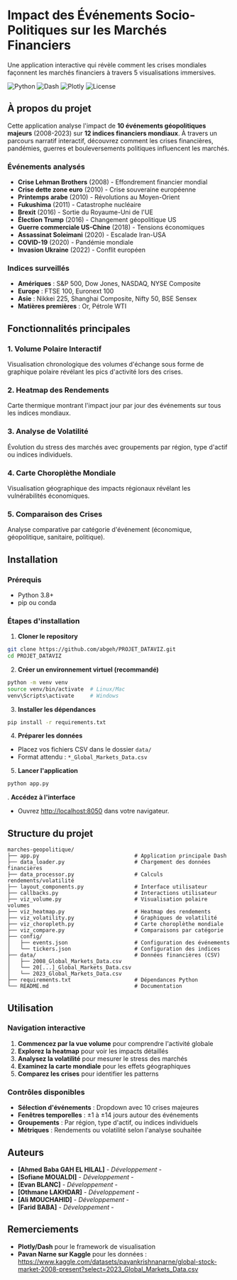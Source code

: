 # Impact des Événements Socio-Politiques sur les Marchés Financiers

Une application interactive qui révèle comment les crises mondiales façonnent les marchés financiers à travers 5 visualisations immersives.

![Python](https://img.shields.io/badge/Python-3.8+-blue.svg)
![Dash](https://img.shields.io/badge/Dash-2.0+-green.svg)
![Plotly](https://img.shields.io/badge/Plotly-5.0+-orange.svg)
![License](https://img.shields.io/badge/License-MIT-yellow.svg)

## À propos du projet

Cette application analyse l'impact de **10 événements géopolitiques majeurs** (2008-2023) sur **12 indices financiers mondiaux**. À travers un parcours narratif interactif, découvrez comment les crises financières, pandémies, guerres et bouleversements politiques influencent les marchés.

### Événements analysés
- **Crise Lehman Brothers** (2008) - Effondrement financier mondial
- **Crise dette zone euro** (2010) - Crise souveraine européenne
- **Printemps arabe** (2010) - Révolutions au Moyen-Orient  
- **Fukushima** (2011) - Catastrophe nucléaire
- **Brexit** (2016) - Sortie du Royaume-Uni de l'UE
- **Élection Trump** (2016) - Changement géopolitique US
- **Guerre commerciale US-Chine** (2018) - Tensions économiques
- **Assassinat Soleimani** (2020) - Escalade Iran-USA
- **COVID-19** (2020) - Pandémie mondiale
- **Invasion Ukraine** (2022) - Conflit européen

### Indices surveillés
- **Amériques** : S&P 500, Dow Jones, NASDAQ, NYSE Composite
- **Europe** : FTSE 100, Euronext 100
- **Asie** : Nikkei 225, Shanghai Composite, Nifty 50, BSE Sensex
- **Matières premières** : Or, Pétrole WTI


## Fonctionnalités principales

### 1. **Volume Polaire Interactif**
Visualisation chronologique des volumes d'échange sous forme de graphique polaire révélant les pics d'activité lors des crises.

### 2. **Heatmap des Rendements**
Carte thermique montrant l'impact jour par jour des événements sur tous les indices mondiaux.

### 3. **Analyse de Volatilité**
Évolution du stress des marchés avec groupements par région, type d'actif ou indices individuels.

### 4. **Carte Choroplèthe Mondiale**
Visualisation géographique des impacts régionaux révélant les vulnérabilités économiques.

### 5. **Comparaison des Crises**
Analyse comparative par catégorie d'événement (économique, géopolitique, sanitaire, politique).

## Installation

### Prérequis
- Python 3.8+
- pip ou conda

### Étapes d'installation

1. **Cloner le repository**
```bash
git clone https://github.com/abgeh/PROJET_DATAVIZ.git
cd PROJET_DATAVIZ
```

2. **Créer un environnement virtuel (recommandé)**
```bash
python -m venv venv
source venv/bin/activate  # Linux/Mac
venv\Scripts\activate     # Windows
```

3. **Installer les dépendances**
```bash
pip install -r requirements.txt
```

4. **Préparer les données**
- Placez vos fichiers CSV dans le dossier `data/`
- Format attendu : `*_Global_Markets_Data.csv`

5. **Lancer l'application**
```bash
python app.py
```
. **Accédez à l'interface**
- Ouvrez [http://localhost:8050](http://localhost:8050) dans votre navigateur.


## Structure du projet

```
marches-geopolitique/
├── app.py                              # Application principale Dash
├── data_loader.py                      # Chargement des données financières
├── data_processor.py                   # Calculs rendements/volatilité
├── layout_components.py                # Interface utilisateur
├── callbacks.py                        # Interactions utilisateur
├── viz_volume.py                       # Visualisation polaire volumes
├── viz_heatmap.py                      # Heatmap des rendements
├── viz_volatility.py                   # Graphiques de volatilité
├── viz_choropleth.py                   # Carte choroplèthe mondiale
├── viz_compare.py                      # Comparaisons par catégorie
├── config/
│   ├── events.json                     # Configuration des événements
│   └── tickers.json                    # Configuration des indices
├── data/                               # Données financières (CSV)
│   ├── 2008_Global_Markets_Data.csv    
│   └── 20[...]_Global_Markets_Data.csv    
│   └── 2023_Global_Markets_Data.csv    
├── requirements.txt                    # Dépendances Python
└── README.md                           # Documentation
```

## Utilisation

### Navigation interactive
1. **Commencez par la vue volume** pour comprendre l'activité globale
2. **Explorez la heatmap** pour voir les impacts détaillés  
3. **Analysez la volatilité** pour mesurer le stress des marchés
4. **Examinez la carte mondiale** pour les effets géographiques
5. **Comparez les crises** pour identifier les patterns

### Contrôles disponibles
- **Sélection d'événements** : Dropdown avec 10 crises majeures
- **Fenêtres temporelles** : ±1 à ±14 jours autour des événements
- **Groupements** : Par région, type d'actif, ou indices individuels
- **Métriques** : Rendements ou volatilité selon l'analyse souhaitée



## Auteurs

- **[Ahmed Baba GAH EL HILAL]** - *Développement* - 
- **[Sofiane MOUALDI]** - *Développement* - 
- **[Evan BLANC]** - *Développement* - 
- **[Othmane LAKHDAR]** - *Développement* - 
- **[Ali MOUCHAHID]** - *Développement* - 
- **[Farid BABA]** - *Développement* - 

## Remerciements

- **Plotly/Dash** pour le framework de visualisation
- **Pavan Narne sur Kaggle**  pour les données : https://www.kaggle.com/datasets/pavankrishnanarne/global-stock-market-2008-present?select=2023_Global_Markets_Data.csv



